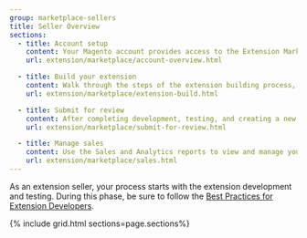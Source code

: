 ```yaml
---
group: marketplace-sellers
title: Seller Overview
sections:
  - title: Account setup
    content: Your Magento account provides access to the Extension Marketplace, as well as the developer tools needed to submit an extension for sale. 
    url: extension/marketplace/account-overview.html

  - title: Build your extension
    content: Walk through the steps of the extension building process, and learn about the technical and marketing guidelines for selling on Extension Marketplace.
    url: extension/marketplace/extension-build.html

  - title: Submit for review
    content: After completing development, testing, and creating a new extension entry, submit your extension for technical and marketing review. 
    url: extension/marketplace/submit-for-review.html

  - title: Manage sales
    content: Use the Sales and Analytics reports to view and manage your extension sales information.
    url: extension/marketplace/sales.html
---
```


As an extension seller, your process starts with the extension development and testing. During this phase, be sure to follow the [Best Practices for Extension Developers][1].

{% include grid.html sections=page.sections%}

[1]: https://devdocs.magento.com/guides/v2.3/ext-best-practices/bk-ext-best-practices.html